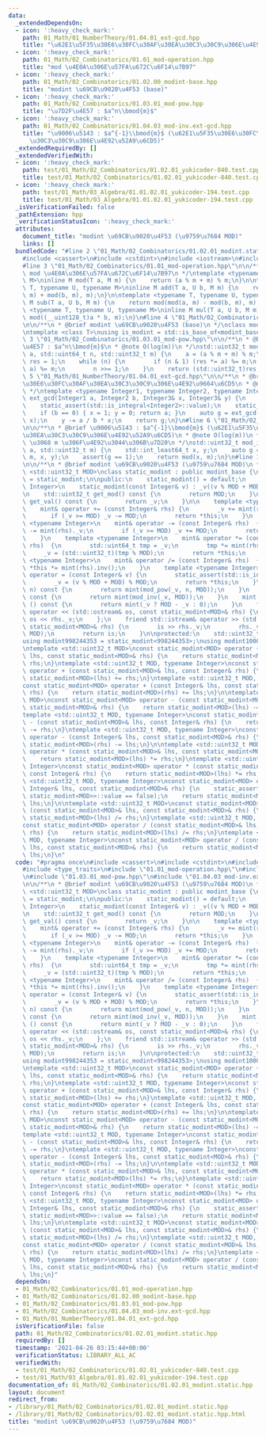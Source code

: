 ```yaml
---
data:
  _extendedDependsOn:
  - icon: ':heavy_check_mark:'
    path: 01_Math/01_NumberTheory/01.04.01_ext-gcd.hpp
    title: "\u62E1\u5F35\u30E6\u30FC\u30AF\u30EA\u30C3\u30C9\u306E\u4E92\u9664\u6CD5"
  - icon: ':heavy_check_mark:'
    path: 01_Math/02_Combinatorics/01.01_mod-operation.hpp
    title: "mod \u4E0A\u306E\u57FA\u672C\u6F14\u7B97"
  - icon: ':heavy_check_mark:'
    path: 01_Math/02_Combinatorics/01.02.00_modint-base.hpp
    title: "modint \u69CB\u9020\u4F53 (base)"
  - icon: ':heavy_check_mark:'
    path: 01_Math/02_Combinatorics/01.03.01_mod-pow.hpp
    title: "\u7D2F\u4E57 : $a^n\\bmod{m}$"
  - icon: ':heavy_check_mark:'
    path: 01_Math/02_Combinatorics/01.04.03_mod-inv.ext-gcd.hpp
    title: "\u9006\u5143 : $a^{-1}\\bmod{m}$ (\u62E1\u5F35\u30E6\u30FC\u30AF\u30EA\
      \u30C3\u30C9\u306E\u4E92\u52A9\u6CD5)"
  _extendedRequiredBy: []
  _extendedVerifiedWith:
  - icon: ':heavy_check_mark:'
    path: test/01_Math/02_Combinatorics/01.02.01_yukicoder-840.test.cpp
    title: test/01_Math/02_Combinatorics/01.02.01_yukicoder-840.test.cpp
  - icon: ':heavy_check_mark:'
    path: test/01_Math/03_Algebra/01.01.02.01_yukicoder-194.test.cpp
    title: test/01_Math/03_Algebra/01.01.02.01_yukicoder-194.test.cpp
  _isVerificationFailed: false
  _pathExtension: hpp
  _verificationStatusIcon: ':heavy_check_mark:'
  attributes:
    document_title: "modint \u69CB\u9020\u4F53 (\u9759\u7684 MOD)"
    links: []
  bundledCode: "#line 2 \"01_Math/02_Combinatorics/01.02.01_modint.static.hpp\"\n\
    #include <cassert>\n#include <cstdint>\n#include <iostream>\n#include <type_traits>\n\
    #line 3 \"01_Math/02_Combinatorics/01.01_mod-operation.hpp\"\n\n/**\n * @brief\
    \ mod \u4E0A\u306E\u57FA\u672C\u6F14\u7B97\n */\ntemplate <typename T, typename\
    \ M>\ninline M mod(T a, M m) {\n    return (a % m + m) % m;\n}\n\ntemplate <typename\
    \ T, typename U, typename M>\ninline M add(T a, U b, M m) {\n    return mod(mod(a,\
    \ m) + mod(b, m), m);\n}\n\ntemplate <typename T, typename U, typename M>\ninline\
    \ M sub(T a, U b, M m) {\n    return mod(mod(a, m) - mod(b, m), m);\n}\n\ntemplate\
    \ <typename T, typename U, typename M>\ninline M mul(T a, U b, M m) {\n    return\
    \ mod((__uint128_t)a * b, m);\n}\n#line 4 \"01_Math/02_Combinatorics/01.02.00_modint-base.hpp\"\
    \n\n/**\n * @brief modint \u69CB\u9020\u4F53 (base)\n */\nclass modint_base {};\n\
    \ntemplate <class T>\nusing is_modint = std::is_base_of<modint_base, T>;\n#line\
    \ 3 \"01_Math/02_Combinatorics/01.03.01_mod-pow.hpp\"\n\n/**\n * @brief \u7D2F\
    \u4E57 : $a^n\\bmod{m}$\n * @note O(log(m))\n */\nstd::uint32_t mod_pow(std::int64_t\
    \ a, std::uint64_t n, std::uint32_t m) {\n    a = (a % m + m) % m;\n    std::uint64_t\
    \ res = 1;\n    while (n) {\n        if (n & 1) (res *= a) %= m;\n        (a *=\
    \ a) %= m;\n        n >>= 1;\n    }\n    return (std::uint32_t)res;\n}\n#line\
    \ 5 \"01_Math/01_NumberTheory/01.04.01_ext-gcd.hpp\"\n\n/**\n * @brief \u62E1\u5F35\
    \u30E6\u30FC\u30AF\u30EA\u30C3\u30C9\u306E\u4E92\u9664\u6CD5\n * @note O(min(log(a),log(b)))\n\
    \ */\ntemplate <typename Integer1, typename Integer2, typename Integer3>\nInteger1\
    \ ext_gcd(Integer1 a, Integer2 b, Integer3& x, Integer3& y) {\n    static_assert(std::is_integral<Integer1>::value);\n\
    \    static_assert(std::is_integral<Integer2>::value);\n    static_assert(std::is_integral<Integer3>::value);\n\
    \    if (b == 0) { x = 1; y = 0; return a; }\n    auto g = ext_gcd(b, a % b, y,\
    \ x);\n    y -= a / b * x;\n    return g;\n}\n#line 6 \"01_Math/02_Combinatorics/01.04.03_mod-inv.ext-gcd.hpp\"\
    \n\n/**\n * @brief \u9006\u5143 : $a^{-1}\\bmod{m}$ (\u62E1\u5F35\u30E6\u30FC\u30AF\
    \u30EA\u30C3\u30C9\u306E\u4E92\u52A9\u6CD5)\n * @note O(log(m))\n * @warning a\
    \ \u3068 m \u306F\u4E92\u3044\u306B\u7D20\n */\nstd::uint32_t mod_inv(std::int64_t\
    \ a, std::uint32_t m) {\n    std::int_least64_t x, y;\n    auto g = ext_gcd(a,\
    \ m, x, y);\n    assert(g == 1);\n    return mod(x, m);\n}\n#line 10 \"01_Math/02_Combinatorics/01.02.01_modint.static.hpp\"\
    \n\n/**\n * @brief modint \u69CB\u9020\u4F53 (\u9759\u7684 MOD)\n */\ntemplate\
    \ <std::uint32_t MOD>\nclass static_modint : public modint_base {\n    using mint\
    \ = static_modint;\n\npublic:\n    static_modint() = default;\n    template <typename\
    \ Integer>\n    static_modint(const Integer& v) : _v((v % MOD + MOD) % MOD) {}\n\
    \n    std::uint32_t get_mod() const {\n        return MOD;\n    }\n    std::uint32_t\
    \ get_val() const {\n        return _v;\n    }\n\n    template <typename Integer>\n\
    \    mint& operator += (const Integer& rhs) {\n        _v += mint(rhs)._v;\n \
    \       if (_v >= MOD) _v -= MOD;\n        return *this;\n    }\n    template\
    \ <typename Integer>\n    mint& operator -= (const Integer& rhs)  {\n        _v\
    \ -= mint(rhs)._v;\n        if (_v >= MOD) _v += MOD;\n        return *this;\n\
    \    }\n    template <typename Integer>\n    mint& operator *= (const Integer&\
    \ rhs)  {\n        std::uint64_t tmp = _v;\n        tmp *= mint(rhs)._v;\n   \
    \     _v = (std::uint32_t)(tmp % MOD);\n        return *this;\n    }\n    template\
    \ <typename Integer>\n    mint& operator /= (const Integer& rhs)  {\n        return\
    \ *this *= mint(rhs).inv();\n    }\n    template <typename Integer>\n    mint&\
    \ operator = (const Integer& v) {\n        static_assert(std::is_integral<Integer>::value);\n\
    \        _v = (v % MOD + MOD) % MOD;\n        return *this;\n    }\n    mint pow(std::uint64_t\
    \ n) const {\n        return mint(mod_pow(_v, n, MOD));\n    }\n    mint inv()\
    \ const {\n        return mint(mod_inv(_v, MOD));\n    }\n    mint operator -\
    \ () const {\n        return mint(_v ? MOD - _v : 0);\n    }\n    friend std::ostream&\
    \ operator << (std::ostream& os, const static_modint<MOD>& rhs) {\n        return\
    \ os << rhs._v;\n    };\n    friend std::istream& operator >> (std::istream& is,\
    \ static_modint<MOD>& rhs) {\n        is >> rhs._v;\n        rhs._v = mod(rhs._v,\
    \ MOD);\n        return is;\n    }\n\nprotected:\n    std::uint32_t _v;\n};\n\
    using modint998244353 = static_modint<998244353>;\nusing modint1000000007 = static_modint<1000000007>;\n\
    \ntemplate <std::uint32_t MOD>\nconst static_modint<MOD> operator + (const static_modint<MOD>&\
    \ lhs, const static_modint<MOD>& rhs) {\n    return static_modint<MOD>(lhs) +=\
    \ rhs;\n}\ntemplate <std::uint32_t MOD, typename Integer>\nconst static_modint<MOD>\
    \ operator + (const static_modint<MOD>& lhs, const Integer& rhs) {\n    return\
    \ static_modint<MOD>(lhs) += rhs;\n}\ntemplate <std::uint32_t MOD, typename Integer>\n\
    const static_modint<MOD> operator + (const Integer& lhs, const static_modint<MOD>&\
    \ rhs) {\n    return static_modint<MOD>(rhs) += lhs;\n}\n\ntemplate <std::uint32_t\
    \ MOD>\nconst static_modint<MOD> operator - (const static_modint<MOD>& lhs, const\
    \ static_modint<MOD>& rhs) {\n    return static_modint<MOD>(lhs) -= rhs;\n}\n\
    template <std::uint32_t MOD, typename Integer>\nconst static_modint<MOD> operator\
    \ - (const static_modint<MOD>& lhs, const Integer& rhs) {\n    return static_modint<MOD>(lhs)\
    \ -= rhs;\n}\ntemplate <std::uint32_t MOD, typename Integer>\nconst static_modint<MOD>\
    \ operator - (const Integer& lhs, const static_modint<MOD>& rhs) {\n    return\
    \ static_modint<MOD>(rhs) -= lhs;\n}\n\ntemplate <std::uint32_t MOD>\nconst static_modint<MOD>\
    \ operator * (const static_modint<MOD>& lhs, const static_modint<MOD>& rhs) {\n\
    \    return static_modint<MOD>(lhs) *= rhs;\n}\ntemplate <std::uint32_t MOD, typename\
    \ Integer>\nconst static_modint<MOD> operator * (const static_modint<MOD>& lhs,\
    \ const Integer& rhs) {\n    return static_modint<MOD>(lhs) *= rhs;\n}\ntemplate\
    \ <std::uint32_t MOD, typename Integer>\nconst static_modint<MOD> operator * (const\
    \ Integer& lhs, const static_modint<MOD>& rhs) {\n    static_assert(std::is_same<Integer,\
    \ static_modint<MOD>>::value == false);\n    return static_modint<MOD>(rhs) *=\
    \ lhs;\n}\n\ntemplate <std::uint32_t MOD>\nconst static_modint<MOD> operator /\
    \ (const static_modint<MOD>& lhs, const static_modint<MOD>& rhs) {\n    return\
    \ static_modint<MOD>(lhs) /= rhs;\n}\ntemplate <std::uint32_t MOD, typename Integer>\n\
    const static_modint<MOD> operator / (const static_modint<MOD>& lhs, const Integer&\
    \ rhs) {\n    return static_modint<MOD>(lhs) /= rhs;\n}\ntemplate <std::uint32_t\
    \ MOD, typename Integer>\nconst static_modint<MOD> operator / (const Integer&\
    \ lhs, const static_modint<MOD>& rhs) {\n    return static_modint<MOD>(rhs) /=\
    \ lhs;\n}\n"
  code: "#pragma once\n#include <cassert>\n#include <cstdint>\n#include <iostream>\n\
    #include <type_traits>\n#include \"01.01_mod-operation.hpp\"\n#include \"01.02.00_modint-base.hpp\"\
    \n#include \"01.03.01_mod-pow.hpp\"\n#include \"01.04.03_mod-inv.ext-gcd.hpp\"\
    \n\n/**\n * @brief modint \u69CB\u9020\u4F53 (\u9759\u7684 MOD)\n */\ntemplate\
    \ <std::uint32_t MOD>\nclass static_modint : public modint_base {\n    using mint\
    \ = static_modint;\n\npublic:\n    static_modint() = default;\n    template <typename\
    \ Integer>\n    static_modint(const Integer& v) : _v((v % MOD + MOD) % MOD) {}\n\
    \n    std::uint32_t get_mod() const {\n        return MOD;\n    }\n    std::uint32_t\
    \ get_val() const {\n        return _v;\n    }\n\n    template <typename Integer>\n\
    \    mint& operator += (const Integer& rhs) {\n        _v += mint(rhs)._v;\n \
    \       if (_v >= MOD) _v -= MOD;\n        return *this;\n    }\n    template\
    \ <typename Integer>\n    mint& operator -= (const Integer& rhs)  {\n        _v\
    \ -= mint(rhs)._v;\n        if (_v >= MOD) _v += MOD;\n        return *this;\n\
    \    }\n    template <typename Integer>\n    mint& operator *= (const Integer&\
    \ rhs)  {\n        std::uint64_t tmp = _v;\n        tmp *= mint(rhs)._v;\n   \
    \     _v = (std::uint32_t)(tmp % MOD);\n        return *this;\n    }\n    template\
    \ <typename Integer>\n    mint& operator /= (const Integer& rhs)  {\n        return\
    \ *this *= mint(rhs).inv();\n    }\n    template <typename Integer>\n    mint&\
    \ operator = (const Integer& v) {\n        static_assert(std::is_integral<Integer>::value);\n\
    \        _v = (v % MOD + MOD) % MOD;\n        return *this;\n    }\n    mint pow(std::uint64_t\
    \ n) const {\n        return mint(mod_pow(_v, n, MOD));\n    }\n    mint inv()\
    \ const {\n        return mint(mod_inv(_v, MOD));\n    }\n    mint operator -\
    \ () const {\n        return mint(_v ? MOD - _v : 0);\n    }\n    friend std::ostream&\
    \ operator << (std::ostream& os, const static_modint<MOD>& rhs) {\n        return\
    \ os << rhs._v;\n    };\n    friend std::istream& operator >> (std::istream& is,\
    \ static_modint<MOD>& rhs) {\n        is >> rhs._v;\n        rhs._v = mod(rhs._v,\
    \ MOD);\n        return is;\n    }\n\nprotected:\n    std::uint32_t _v;\n};\n\
    using modint998244353 = static_modint<998244353>;\nusing modint1000000007 = static_modint<1000000007>;\n\
    \ntemplate <std::uint32_t MOD>\nconst static_modint<MOD> operator + (const static_modint<MOD>&\
    \ lhs, const static_modint<MOD>& rhs) {\n    return static_modint<MOD>(lhs) +=\
    \ rhs;\n}\ntemplate <std::uint32_t MOD, typename Integer>\nconst static_modint<MOD>\
    \ operator + (const static_modint<MOD>& lhs, const Integer& rhs) {\n    return\
    \ static_modint<MOD>(lhs) += rhs;\n}\ntemplate <std::uint32_t MOD, typename Integer>\n\
    const static_modint<MOD> operator + (const Integer& lhs, const static_modint<MOD>&\
    \ rhs) {\n    return static_modint<MOD>(rhs) += lhs;\n}\n\ntemplate <std::uint32_t\
    \ MOD>\nconst static_modint<MOD> operator - (const static_modint<MOD>& lhs, const\
    \ static_modint<MOD>& rhs) {\n    return static_modint<MOD>(lhs) -= rhs;\n}\n\
    template <std::uint32_t MOD, typename Integer>\nconst static_modint<MOD> operator\
    \ - (const static_modint<MOD>& lhs, const Integer& rhs) {\n    return static_modint<MOD>(lhs)\
    \ -= rhs;\n}\ntemplate <std::uint32_t MOD, typename Integer>\nconst static_modint<MOD>\
    \ operator - (const Integer& lhs, const static_modint<MOD>& rhs) {\n    return\
    \ static_modint<MOD>(rhs) -= lhs;\n}\n\ntemplate <std::uint32_t MOD>\nconst static_modint<MOD>\
    \ operator * (const static_modint<MOD>& lhs, const static_modint<MOD>& rhs) {\n\
    \    return static_modint<MOD>(lhs) *= rhs;\n}\ntemplate <std::uint32_t MOD, typename\
    \ Integer>\nconst static_modint<MOD> operator * (const static_modint<MOD>& lhs,\
    \ const Integer& rhs) {\n    return static_modint<MOD>(lhs) *= rhs;\n}\ntemplate\
    \ <std::uint32_t MOD, typename Integer>\nconst static_modint<MOD> operator * (const\
    \ Integer& lhs, const static_modint<MOD>& rhs) {\n    static_assert(std::is_same<Integer,\
    \ static_modint<MOD>>::value == false);\n    return static_modint<MOD>(rhs) *=\
    \ lhs;\n}\n\ntemplate <std::uint32_t MOD>\nconst static_modint<MOD> operator /\
    \ (const static_modint<MOD>& lhs, const static_modint<MOD>& rhs) {\n    return\
    \ static_modint<MOD>(lhs) /= rhs;\n}\ntemplate <std::uint32_t MOD, typename Integer>\n\
    const static_modint<MOD> operator / (const static_modint<MOD>& lhs, const Integer&\
    \ rhs) {\n    return static_modint<MOD>(lhs) /= rhs;\n}\ntemplate <std::uint32_t\
    \ MOD, typename Integer>\nconst static_modint<MOD> operator / (const Integer&\
    \ lhs, const static_modint<MOD>& rhs) {\n    return static_modint<MOD>(rhs) /=\
    \ lhs;\n}"
  dependsOn:
  - 01_Math/02_Combinatorics/01.01_mod-operation.hpp
  - 01_Math/02_Combinatorics/01.02.00_modint-base.hpp
  - 01_Math/02_Combinatorics/01.03.01_mod-pow.hpp
  - 01_Math/02_Combinatorics/01.04.03_mod-inv.ext-gcd.hpp
  - 01_Math/01_NumberTheory/01.04.01_ext-gcd.hpp
  isVerificationFile: false
  path: 01_Math/02_Combinatorics/01.02.01_modint.static.hpp
  requiredBy: []
  timestamp: '2021-04-26 03:15:44+00:00'
  verificationStatus: LIBRARY_ALL_AC
  verifiedWith:
  - test/01_Math/02_Combinatorics/01.02.01_yukicoder-840.test.cpp
  - test/01_Math/03_Algebra/01.01.02.01_yukicoder-194.test.cpp
documentation_of: 01_Math/02_Combinatorics/01.02.01_modint.static.hpp
layout: document
redirect_from:
- /library/01_Math/02_Combinatorics/01.02.01_modint.static.hpp
- /library/01_Math/02_Combinatorics/01.02.01_modint.static.hpp.html
title: "modint \u69CB\u9020\u4F53 (\u9759\u7684 MOD)"
---
```

